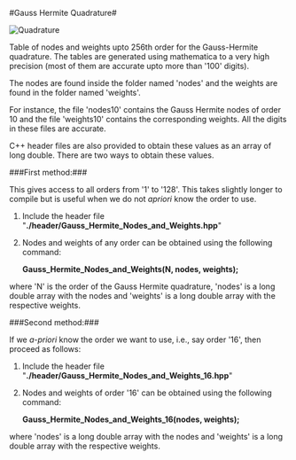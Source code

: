 #Gauss Hermite Quadrature#

![Quadrature](https://raw2.github.com/sivaramambikasaran/Quadrature/master/images/Gauss_Hermite.png)

Table of nodes and weights upto 256th order for the Gauss-Hermite quadrature. The tables are generated using mathematica to a very high precision (most of them are accurate upto more than '100' digits).

The nodes are found inside the folder named 'nodes' and the weights are found in the folder named 'weights'.

For instance, the file 'nodes10' contains the Gauss Hermite nodes of order 10 and the file 'weights10' contains the corresponding weights. All the digits in these files are accurate.

C++ header files are also provided to obtain these values as an array of long double. There are two ways to obtain these values.

###First method:###

This gives access to all orders from '1' to '128'. This takes slightly longer to compile but is useful when we do not *apriori* know the order to use.

1. Include the header file "**./header/Gauss\_Hermite\_Nodes\_and\_Weights.hpp**"
    
2. Nodes and weights of any order can be obtained using the following command:
    
    **Gauss_Hermite_Nodes_and_Weights(N, nodes, weights);**

where 'N' is the order of the Gauss Hermite quadrature, 'nodes' is a long double array with the nodes and 'weights' is a long double array with the respective weights.


###Second method:###

If we *a-priori* know the order we want to use, i.e., say order '16', then proceed as follows:

1. Include the header file "**./header/Gauss\_Hermite\_Nodes\_and\_Weights_16.hpp**"
    
2. Nodes and weights of order '16' can be obtained using the following command:
    
    **Gauss_Hermite_Nodes_and_Weights_16(nodes, weights);**

where 'nodes' is a long double array with the nodes and 'weights' is a long double array with the respective weights.
